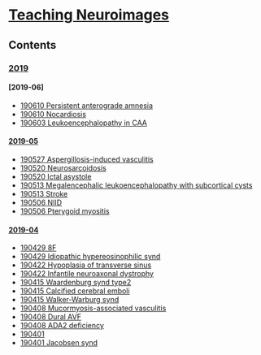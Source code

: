 <!--
Filename: 	note.md
Project: 	/Users/shume/Developer/physician/Neurol/TNI
Author: 	shumez <https://github.com/shumez>
Created: 	2019-04-04 11:26:6
Modified: 	2019-06-11 16:12:20
-----
Copyright (c) 2019 shumez
-->

# [Teaching Neuroimages][TNI]

## Contents

### [2019]

#### [2019-06]

* [190610 Persistent anterograde amnesia](2019-06-10_62M.md)
* [190610 Nocardiosis](2019-06-10_36M.md)
* [190603 Leukoencephalopathy in CAA](2019-06-03_60F.md)

#### [2019-05]

<!-- * [19 ](2019--_.md) -->
* [190527 Aspergillosis-induced vasculitis](2019-05-27_56M.md)
* [190520 Neurosarcoidosis](2019-05-20_45M.md)
* [190520 Ictal asystole](2019-05-20_43M.md)
* [190513 Megalencephalic leukoencephalopathy with subcortical cysts](2019-05-13_01M.md)
* [190513 Stroke](2019-05-13_73M.md)
* [190506 NIID](2019-05-06_66F.md)
* [190506 Pterygoid myositis](2019-05-06_51F.md)

#### [2019-04]
* [190429 8F](2019-04-29_08F.md)
* [190429 Idiopathic hypereosinophilic synd](2019-04-29_56F.md)
* [190422 Hypoplasia of transverse sinus](2019-04-22_23F.md)
* [190422 Infantile neuroaxonal dystrophy](2019-04-22_02M.md)
* [190415 Waardenburg synd type2](2019-04-15_05M.md)
* [190415 Calcified cerebral emboli](2019-04-15_75F.md)
* [190415 Walker-Warburg synd](2019-04-15_25F.md)
* [190408 Mucormyosis-associated vasculitis](2019-04-08_54F.md)
* [190408 Dural AVF](2019-04-08_39M.md)
* [190408 ADA2 deficiency](2019-04-08_14M.md)
* [190401 ](2019-04-01.md)
* [190401 Jacobsen synd](2019-04-01_08mM.md)


##
<!-- toc -->
[2019]: #contents
[2019-05]: #contents
[2019-04]: #contents

<!-- ref -->
[TNI]: https://www.neurology.org/search/jcode%3Aneurology%7C%7Cneurclinpract%7C%7Cnng%7C%7Cnnn%20sort%3Apublication-date%20toc_section%3AResident%20and%20Fellow%20Section%7C%7C%20Resident%20%26%20Fellow%20Section?see_more_page=1&see_more_page_title=


<!-- <style type="text/css">
	img{width: 50%; float: right;}
</style> -->